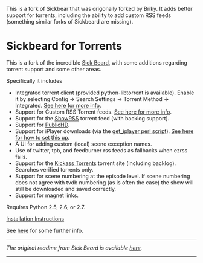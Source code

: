 This is a fork of Sickbear that was origonally forked by Briky. It adds better support for torrents, including the ability to add custom RSS feeds (something similar forks of Sickbeard are missing). 

# Sickbeard for Torrents

This is a fork of the incredible [Sick Beard](https://github.com/midgetspy/Sick-Beard), with some additions regarding torrent support and some other areas.

Specifically it includes
* Integrated torrent client (provided python-libtorrent is available).  Enable it by selecting Config -> Search Settings -> Torrent Method -> Integrated.  [See here for more info](http://brickybox.com/2013/05/09/sickbeard-with-integrated-torrent-client).
* Support for Custom RSS Torrent feeds.  [See here for more info](http://brickybox.com/2013/04/24/sickbeard-manual-rss-custom-torrent-providers).
* Support for the [ShowRSS](http://showrss.karmorra.info/) torrent feed (with backlog support).
* Support for [PublicHD](http://publichd.se/).
* Support for iPlayer downloads (via the [get_iplayer perl script](http://www.infradead.org/get_iplayer/html/get_iplayer.html)). [See here for how to set this up](http://brickybox.com/2013/03/05/sickbeard-iplayer-requirements).
* A UI for adding custom (local) scene exception names.
* Use of twitter, tpb, and feedburner rss feeds as fallbacks when ezrss fails.
* Support for the [Kickass Torrents](http://kickass.to/) torrent site (including backlog).  Searches verified torrents only.
* Support for scene numbering at the episode level.  If scene numbering does not agree with tvdb numbering (as is often the case) the show will still be downloaded and saved correctly.
* Support for magnet links.

Requires Python 2.5, 2.6, or 2.7.

[Installation Instructions](https://github.com/bricky/Sick-Beard/wiki/How-To-Install-Sickbeard-for-Torrents)

See [here](http://brickybox.com/2012/09/24/sickbeard-fork-feature-summary) for some further info.  


* * *

*The original readme from Sick Beard is available [here](https://github.com/midgetspy/Sick-Beard/blob/master/readme.md).*

* * *

